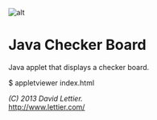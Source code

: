 ![alt](https://raw.github.com/lettier/javacheckerboard/master/screenshot.jpg)

# Java Checker Board

Java applet that displays a checker board.

$ appletviewer index.html

_(C) 2013 David Lettier._  
http://www.lettier.com/